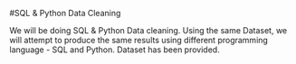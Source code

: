 #SQL & Python Data Cleaning

We will be doing SQL & Python Data cleaning. 
Using the same Dataset, we will attempt to produce the same results using different programming language - SQL and Python. 
Dataset has been provided. 
